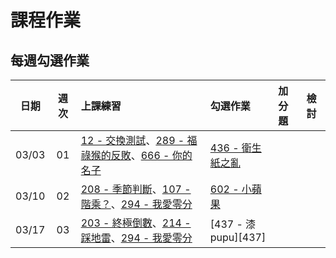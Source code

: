 # 課程作業

## 每週勾選作業

|  日期 | 週次 | 上課練習 | 勾選作業 | 加分題 | 檢討 |
| :---: | :--: | :------- | :------- | :----- | :--- |
| 03/03 |  01  | [12 - 交換測試][12]、[289 - 福祿猴的反敗][289]、[666 - 你的名子][666] | [436 - 衛生紙之亂][436] | | |
| 03/10 |  02  | [208 - 季節判斷][208]、[107 - 階乘？][107]、[294 - 我愛零分][294] | [602 - 小蘋果][602] | | |
| 03/17 |  03  | [203 - 終極倒數][203]、[214 - 踩地雷][214]、[294 - 我愛零分][294] | [437 - 漆pupu][437] | | |


[12]: https://neoj.sprout.tw/problem/12/
[107]: https://neoj.sprout.tw/problem/107/
[203]: https://neoj.sprout.tw/problem/203/
[208]: https://neoj.sprout.tw/problem/208/
[214]: https://neoj.sprout.tw/problem/214/
[289]: https://neoj.sprout.tw/problem/289/
[294]: https://neoj.sprout.tw/problem/294/
[436]: https://neoj.sprout.tw/problem/436/
[602]: https://neoj.sprout.tw/problem/602/
[666]: https://neoj.sprout.tw/problem/666/

